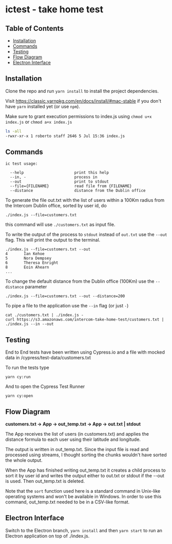 # ictest - take home test

## Table of Contents

- [Installation](#installation)
- [Commands](#commands)
- [Testing](#testing)
- [Flow Diagram](#flow-diagram)
- [Electron Interface](#electron)

## Installation

Clone the repo and run `yarn install` to install the project dependencies.

Visit https://classic.yarnpkg.com/en/docs/install/#mac-stable if you don't have `yarn` installed yet (or use `npm`).

Make sure to grant execution permissions to index.js using `chmod u+x index.js` or `chmod a+x index.js`

```zsh
ls -all
-rwxr-xr-x 1 roberto staff 2646 5 Jul 15:36 index.js
```

## Commands

```
ic test usage:

  --help                      print this help
  --in, -                     process in
  --out                       print to stdout
  --file={FILENAME}           read file from {FILENAME}
  --distance                  distance from the Dublin office
```

To generate the file out.txt with the list of users within a 100Km radius from the Intercom Dublin office, sorted by user id, do

```
./index.js --file=customers.txt
```

this command will use `./customers.txt` as input file.

To write the output of the process to `stdout` instead of `out.txt` use the `--out` flag. This will print the output to the terminal.

```
./index.js --file=customers.txt --out
4       Ian Kehoe
5       Nora Dempsey
6       Theresa Enright
8       Eoin Ahearn
...
```

To change the default distance from the Dublin office (100Km) use the `--distance` parameter

```
./index.js --file=customers.txt --out --distance=200
```

To pipe a file to the application use the `--in` flag (or just `-`)

```
cat ./customers.txt | ./index.js -
curl https://s3.amazonaws.com/intercom-take-home-test/customers.txt | ./index.js --in --out
```

## Testing

End to End tests have been written using Cypress.io and a file with mocked data in /cypress/test-data/customers.txt

To run the tests type

```
yarn cy:run
```

And to open the Cypress Test Runner

```
yarn cy:open
```

## Flow Diagram

**customers.txt -> App -> out_temp.txt -> App -> out.txt | stdout**

The App receives the list of users (in customers.txt) and applies the distance formula to each user using their latitude and longitude.

The output is written in out_temp.txt. Since the input file is read and processed using streams, I thought sorting the chunks wouldn't have sorted the whole output.

When the App has finished writing out_temp.txt it creates a child process to sort it by user id and writes the output either to out.txt or stdout if the --out is used. Then out_temp.txt is deleted.

Note that the `sort` function used here is a standard command in Unix-like operating systems and won't be available in Windows. In order to use this command, out_temp.txt needed to be in a CSV-like format.

## Electron Interface

Switch to the Electron branch, `yarn install` and then `yarn start` to run an Electron application on top of ./index.js.

